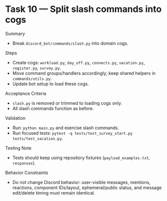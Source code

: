 # Task 10 — Split slash commands into cogs

Summary
- Break `discord_bot/commands/slash.py` into domain cogs.

Steps
- Create cogs: `workload.py`, `day_off.py`, `connects.py`, `vacation.py`, `register.py`, `survey.py`.
- Move command groups/handlers accordingly; keep shared helpers in `commands/utils.py`.
- Update bot setup to load these cogs.

Acceptance Criteria
- `slash.py` is removed or trimmed to loading cogs only.
- All slash commands function as before.

Validation
- Run: `python main.py` and exercise slash commands.
- Run focused tests: `pytest -q tests/test_survey_start.py tests/test_vacation.py`.

Testing Note
- Tests should keep using repository fixtures (`payload_examples.txt`, `responses`).

Behavior Constraints
- Do not change Discord behavior: user-visible messages, mentions, reactions, component IDs/layout, ephemeral/public status, and message edit/delete timing must remain identical.
